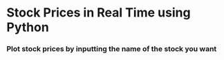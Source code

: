 # Stock Prices in Real Time using Python

### Plot stock prices by inputting the name of the stock you want 

